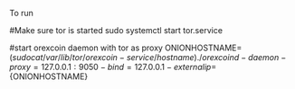 To run

#Make sure tor is started
sudo systemctl start tor.service

#start orexcoin daemon with tor as proxy
ONIONHOSTNAME=$(sudo cat /var/lib/tor/orexcoin-service/hostname)
./orexcoind -daemon -proxy=127.0.0.1:9050 -bind=127.0.0.1 -externalip=${ONIONHOSTNAME}
